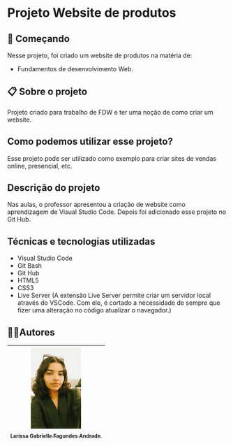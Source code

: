 # Projeto Website de produtos

## 🚀 Começando
 
Nesse projeto, foi criado um website de produtos na matéria de:
 * Fundamentos de desenvolvimento Web.

## 📋 Sobre o projeto

Projeto criado para trabalho de FDW e ter uma noção de como criar um website.

## Como podemos utilizar esse projeto?

 Esse projeto pode ser utilizado como exemplo para criar sites de vendas online, presencial, etc.

 ## Descrição do projeto

Nas aulas, o professor apresentou a criação de website como aprendizagem de Visual Studio Code. Depois foi adicionado esse projeto no Git Hub.

## Técnicas e tecnologias utilizadas

* Visual Studio Code
* Git Bash
* Git Hub
* HTML5
* CSS3
* Live Server (A extensão Live Server permite criar um servidor local através do VSCode. Com ele, é cortado a necessidade de sempre que fizer uma alteração no código atualizar o navegador.)

## ✍🏻Autores
| [<img loading="eu.jpeg" src="eu.jpeg" width=115><br><sub>Larissa Gabrielle Fagundes Andrade.</sub>](https://github.com/gabriellefagundes) |
| :---: 